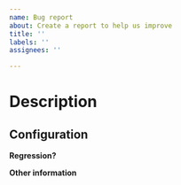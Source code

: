 ```yaml
---
name: Bug report
about: Create a report to help us improve
title: ''
labels: ''
assignees: ''

---
```


<!--This is just a template - feel free to delete any and all of it and replace as appropriate.-->

# Description
<!--
* Please share a clear and concise description of the problem.
* Include minimal steps to reproduce the problem if possible. E.g.: the smallest possible code snippet; or a small repo to clone, with steps to run it.
* What behavior are you seeing, and what behavior would you expect?
  -->

## Configuration
<!--
* Which version of .NET is the code running on?
* What OS and version, and what distro if applicable?
* What is the architecture (x64, x86, ARM, ARM64)?
* Do you know whether it is specific to that configuration?
  -->

**Regression?**
<!--
* Did this work in a previous build or release of .NET Core, or from .NET Framework? If you can try a previous release or build to find out, that can help us narrow down the problem. If you don't know, that's OK.
  -->

**Other information**
<!--
* Please include any relevant stack traces or error messages.
* If you have an idea where the problem might lie, let us know that here. Please include any pointers to code, relevant changes, or related issues you know of.
  -->
